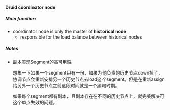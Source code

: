 #### Druid coordinator node

##### Main function

* coordinator node is only the master of **historical node**
  * responsible for the load balance between historical nodes



##### Notes

* 副本实现Segment的高可用性

  想象一下如果一个segment只有一份，如果为他负责的历史节点down掉了，协调节点会重新安排另一个历史节点去load这个segment。但是在重新assign给另外一个历史节点之前这段时间就是一个黑暗时期。

  如果每个segment都有副本，且副本存在在不同的历史节点上，就完美解决可这个单点失效的问题。



